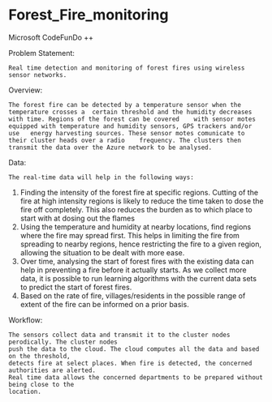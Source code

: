 # Forest_Fire_monitoring
Microsoft CodeFunDo ++

Problem Statement:

	Real time detection and monitoring of forest fires using wireless sensor networks.

Overview:
	
	The forest fire can be detected by a temperature sensor when the temperature crosses a 	certain threshold and the humidity decreases with time. Regions of the forest can be covered 	with sensor motes equipped with temperature and humidity sensors, GPS trackers and/or use	energy harvesting sources. These sensor motes comunicate to their cluster heads over a radio 	frequency. The clusters then transmit the data over the Azure network to be analysed.

Data:

	The real-time data will help in the following ways:
1. Finding the intensity of the forest fire at specific regions. Cutting of the fire at high intensity regions is likely to reduce the time taken to dose the fire off completely. This also reduces the burden as to which place to start with at dosing out the flames
2. Using the temperature and humidity at nearby locations, find regions where the fire may spread first. This helps in limiting the fire from spreading to nearby regions, hence restricting the fire to a given region, allowing the situation to be dealt with more ease.
3. Over time, analysing the start of forest fires with the existing data can help in preventing  a fire before it actually starts. As we collect more data, it is possible to run learning algorithms with the current data sets to predict the start of forest fires.
4. Based on the rate of fire, villages/residents in the possible range of extent of the fire can be informed on a prior basis.

Workflow:

	The sensors collect data and transmit it to the cluster nodes perodically. The cluster nodes
	push the data to the cloud. The cloud computes all the data and based on the threshold, 
	detects fire at select places. When fire is detected, the concerned authorities are alerted.
	Real time data allows the concerned departments to be prepared without being close to the 
	location.
